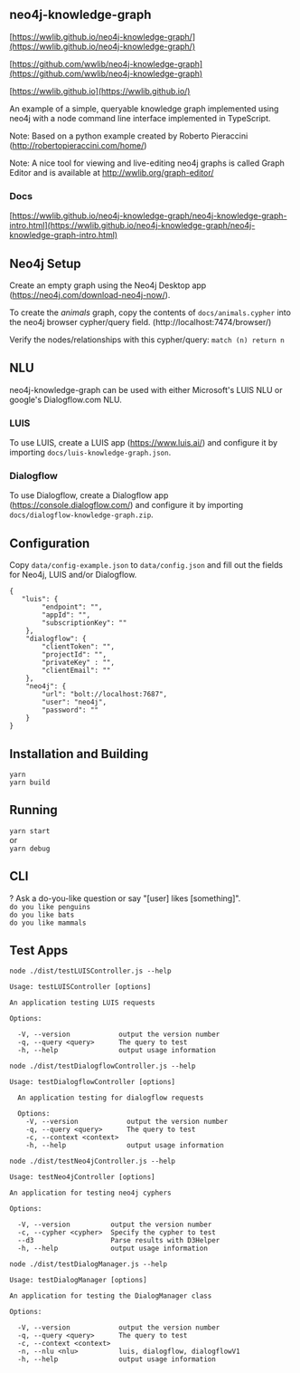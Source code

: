 ## neo4j-knowledge-graph

[https://wwlib.github.io/neo4j-knowledge-graph/](https://wwlib.github.io/neo4j-knowledge-graph/)

[https://github.com/wwlib/neo4j-knowledge-graph](https://github.com/wwlib/neo4j-knowledge-graph)

[https://wwlib.github.io](https://wwlib.github.io/)

An example of a simple, queryable knowledge graph implemented using neo4j with a node command line interface implemented in TypeScript.

Note: Based on a python example created by Roberto Pieraccini (http://robertopieraccini.com/home/)

Note: A nice tool for viewing and live-editing neo4j graphs is called Graph Editor and is available at http://wwlib.org/graph-editor/

### Docs

[https://wwlib.github.io/neo4j-knowledge-graph/neo4j-knowledge-graph-intro.html](https://wwlib.github.io/neo4j-knowledge-graph/neo4j-knowledge-graph-intro.html)

## Neo4j Setup

Create an empty graph using the Neo4j Desktop app (https://neo4j.com/download-neo4j-now/).

To create the *animals* graph, copy the contents of `docs/animals.cypher` into the neo4j browser cypher/query field. (http://localhost:7474/browser/)

Verify the nodes/relationships with this cypher/query: `match (n) return n`

## NLU

neo4j-knowledge-graph can be used with either Microsoft's LUIS NLU or google's Dialogflow.com NLU.

### LUIS

To use LUIS, create a LUIS app (https://www.luis.ai/) and configure it by importing `docs/luis-knowledge-graph.json`.

### Dialogflow

To use Dialogflow, create a Dialogflow app (https://console.dialogflow.com/) and configure it by importing `docs/dialogflow-knowledge-graph.zip`.

## Configuration

Copy `data/config-example.json` to `data/config.json` and fill out the fields for Neo4j, LUIS and/or Dialogflow.

```
{
   "luis": {
        "endpoint": "",
        "appId": "",
        "subscriptionKey": ""
    },
    "dialogflow": {
        "clientToken": "",
        "projectId": "",
        "privateKey" : "",
        "clientEmail": ""
    },
    "neo4j": {
        "url": "bolt://localhost:7687",
        "user": "neo4j",
        "password": ""
    }
}
```

## Installation and Building

```
yarn
yarn build
```

## Running

`yarn start`  
or  
`yarn debug`

## CLI

? Ask a do-you-like question or say "[user] likes [something]".  
`do you like penguins`  
`do you like bats`  
`do you like mammals`  

## Test Apps

`node ./dist/testLUISController.js --help`

```
Usage: testLUISController [options]

An application testing LUIS requests

Options:

  -V, --version            output the version number
  -q, --query <query>      The query to test
  -h, --help               output usage information
  ```

`node ./dist/testDialogflowController.js --help`

```
Usage: testDialogflowController [options]

  An application testing for dialogflow requests

  Options:
    -V, --version            output the version number
    -q, --query <query>      The query to test
    -c, --context <context>
    -h, --help               output usage information
```

`node ./dist/testNeo4jController.js --help`

```
Usage: testNeo4jController [options]

An application for testing neo4j cyphers

Options:

  -V, --version          output the version number
  -c, --cypher <cypher>  Specify the cypher to test
  --d3                   Parse results with D3Helper
  -h, --help             output usage information
```

`node ./dist/testDialogManager.js --help`

```
Usage: testDialogManager [options]

An application for testing the DialogManager class

Options:

  -V, --version            output the version number
  -q, --query <query>      The query to test
  -c, --context <context>
  -n, --nlu <nlu>          luis, dialogflow, dialogflowV1
  -h, --help               output usage information
```

